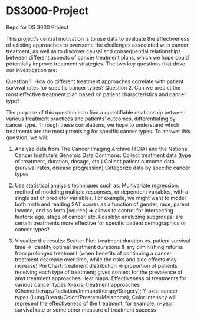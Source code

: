 # DS3000-Project
Repo for DS 3000 Project

This project’s central motivation is to use data to evaluate the effectiveness of existing approaches to overcome the challenges associated with cancer treatment, as well as to discover causal and consequential relationships between different aspects of cancer treatment plans, which we hope could potentially improve treatment strategies. The two key questions that drive our investigation are:

Question 1. How do different treatment approaches correlate with patient survival rates for specific cancer types?
Question 2. Can we predict the most eﬀective treatment plan based on patient characteristics and cancer type?

The purpose of this question is to find a quantifiable relationship between various treatment practices and patients’ outcomes, differentiating by cancer type. Through these correlations, we hope to understand which treatments are the most promising for specific cancer types. To answer this question, we will:

1) Analyze data from The Cancer Imaging Archive (TCIA) and the National Cancer Institute's Genomic Data Commons:
Collect treatment data (type of treatment, duration, dosage, etc.)
Collect patient outcome data (survival rates, disease progression)
Categorize data by specific cancer types

2) Use statistical analysis techniques such as:
Multivariate regression:
method of modeling multiple responses, or dependent variables, with a single set of predictor variables. For example, we might want to model both math and reading SAT scores as a function of gender, race, parent income, and so forth [source]
=> allows to control for intersecting factors: age, stage of cancer, etc.
Possibly: analyzing subgroups: are certain treatments more effective for specific patient demographics or cancer types?

3) Visualize the results:
Scatter Plot: treatment duration vs. patient survival time
=> identify optimal treatment durations & any diminishing returns from prolonged treatment
(when benefits of continuing a cancer treatment decrease over time, while the risks and side effects may increase)
Pie Chart: treatment distribution
=> proportion of patients receiving each type of treatment; gives context for the prevalence of anyt treatment approaches
Heat maps: Effectiveness of treatments for various cancer types
X-axis: treatment approaches (Chemotherapy/Radiation/Immunotherapy/Surgery);
Y-axis: cancer types (Lung/Breast/Colon/Prostate/Melanoma);
Color intensity will represent the effectiveness of the treatment, for example, n-year survival rate or some other measure of treatment success




